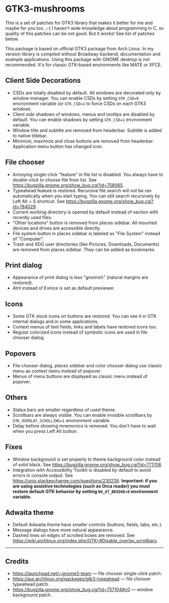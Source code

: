 ﻿GTK3-mushrooms
===

This is a set of patches for GTK3 library that makes it better for me and maybe for you too. ;-) I haven't wide knowledge about programming in C, so quality of this patches can be not good. But it works! See list of patches below.

This package is based on official GTK3 package from Arch Linux. In my version library is compiled without Broadway backend, documentation and example applications. Using this package with GNOME desktop is not recommended. It's for classic GTK-based environments like MATE or XFCE.

Client Side Decorations
---

* CSDs are totally disabled by default. All windows are decorated only by window manager. You can enable CSDs by setting `GTK_CSD=0` environment variable (or `GTK_CSD=1` to force CSDs on each GTK3 window).
* Client side shadows of windows, menus and tooltips are disabled by default. You can enable shadows by setting `GTK_CSD=1` environment variable.
* Window title and subtitle are removed from headerbar. Subtitle is added to native titlebar.
* Minimize, maximize and close buttons are removed from headerbar. Application menu button has changed icon.

File chooser
---

* Annoying single-click "feature" in file list is disabled. You always have to double-click to choose file from list. See https://bugzilla.gnome.org/show_bug.cgi?id=758065.
* Typeahead feature is restored. Recursive file search will not be ran automatically when you start typing. You can still search recursively by Left Alt + S shortcut. See https://bugzilla.gnome.org/show_bug.cgi?id=784029.
* Current working directory is opened by default instead of section with recently used files.
* "Other locations" button is removed from places sidebar. All mounted devices and drives are accessible directly.
* File system button in places sidebar is labeled as "File System" instead of "Computer".
* Trash and XDG user directories (like Pictures, Downloads, Documents) are removed from places sidebar. They can be added as bookmarks.

Print dialog
---

* Appearance of print dialog is less "gnomish" (natural margins are restored).
* Atril instead of Evince is set as default previewer.

Icons
---

* Some GTK stock icons on buttons are restored. You can see it in GTK internal dialogs and in some applications.
* Context menus of text fields, links and labels have restored icons too.
* Regular colorized icons instead of symbolic icons are used in file chooser dialog.

Popovers
---

* File chooser dialog, places sidebar and color chooser dialog use classic menu as context menu instead of popover.
* Menus of menu buttons are displayed as classic menu instead of popover.

Others
---

* Status bars are smaller regardless of used theme.
* Scrollbars are always visible. You can enable invisible scrollbars by `GTK_OVERLAY_SCROLLING=1` environment variable.
* Delay before showing mnemonics is removed. You don't have to wait when you press Left Alt button.

Fixes
---

* Window background is set properly to theme background color instead of solid black. See https://bugzilla.gnome.org/show_bug.cgi?id=771708.
* Integration with Accessibility Toolkit is disabled by default to avoid errors in console output. See https://unix.stackexchange.com/questions/230238. **Important: if you are using assistive technologies (such as Orca reader) you must restore default GTK behavior by setting `NO_AT_BRIDGE=0` environment variable.**

Adwaita theme
---

* Default Adwaita theme have smaller controls (buttons, fields, tabs, etc.).
* Message dialogs have more natural appearance.
* Dashed lines on edges of scrolled boxes are removed. See https://wiki.archlinux.org/index.php/GTK+#Disable_overlay_scrollbars.

--------

Credits
---

* https://launchpad.net/~gnome3-team — file chooser single-click patch.
* https://aur.archlinux.org/packages/gtk3-typeahead — file chooser typeahead patch.
* https://bugzilla.gnome.org/show_bug.cgi?id=757104#c0 — window background patch.
